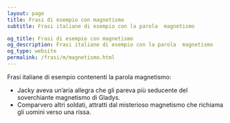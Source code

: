 ```yaml
---
layout: page
title: Frasi di esempio con magnetismo 
subtitle: Frasi italiane di esempio con la parola  magnetismo

og_title: Frasi di esempio con magnetismo 
og_description: Frasi italiane di esempio con la parola  magnetismo
og_type: website
permalink: /frasi/m/magnetismo.html
---
```


Frasi italiane di esempio contenenti la parola magnetismo:


- Jacky aveva un’aria allegra che gli pareva più seducente del soverchiante magnetismo di Gladys.
- Comparvero altri soldati, attratti dal misterioso magnetismo che richiama gli uomini verso una rissa.
